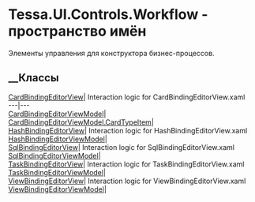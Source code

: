 # Tessa.UI.Controls.Workflow - пространство имён
Элементы управления для конструктора бизнес-процессов.
##  __Классы
[CardBindingEditorView](T_Tessa_UI_Controls_Workflow_CardBindingEditorView.htm)|
Interaction logic for CardBindingEditorView.xaml  
---|---  
[CardBindingEditorViewModel](T_Tessa_UI_Controls_Workflow_CardBindingEditorViewModel.htm)|  
[CardBindingEditorViewModel.CardTypeItem](T_Tessa_UI_Controls_Workflow_CardBindingEditorViewModel_CardTypeItem.htm)|  
[HashBindingEditorView](T_Tessa_UI_Controls_Workflow_HashBindingEditorView.htm)|
Interaction logic for HashBindingEditorView.xaml  
[HashBindingEditorViewModel](T_Tessa_UI_Controls_Workflow_HashBindingEditorViewModel.htm)|  
[SqlBindingEditorView](T_Tessa_UI_Controls_Workflow_SqlBindingEditorView.htm)|
Interaction logic for SqlBindingEditorView.xaml  
[SqlBindingEditorViewModel](T_Tessa_UI_Controls_Workflow_SqlBindingEditorViewModel.htm)|  
[TaskBindingEditorView](T_Tessa_UI_Controls_Workflow_TaskBindingEditorView.htm)|
Interaction logic for TaskBindingEditorView.xaml  
[TaskBindingEditorViewModel](T_Tessa_UI_Controls_Workflow_TaskBindingEditorViewModel.htm)|  
[ViewBindingEditorView](T_Tessa_UI_Controls_Workflow_ViewBindingEditorView.htm)|
Interaction logic for ViewBindingEditorView.xaml  
[ViewBindingEditorViewModel](T_Tessa_UI_Controls_Workflow_ViewBindingEditorViewModel.htm)|
